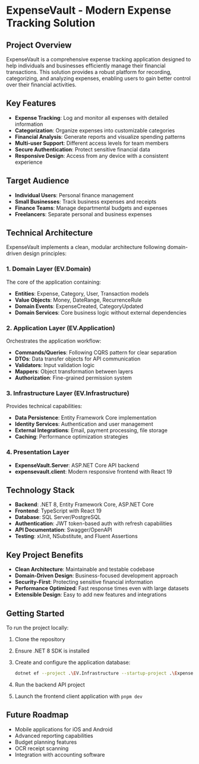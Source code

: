 # ExpenseVault - Modern Expense Tracking Solution

## Project Overview

ExpenseVault is a comprehensive expense tracking application designed to help individuals and businesses efficiently manage their financial transactions. This solution provides a robust platform for recording, categorizing, and analyzing expenses, enabling users to gain better control over their financial activities.

## Key Features

- **Expense Tracking**: Log and monitor all expenses with detailed information
- **Categorization**: Organize expenses into customizable categories
- **Financial Analysis**: Generate reports and visualize spending patterns
- **Multi-user Support**: Different access levels for team members
- **Secure Authentication**: Protect sensitive financial data
- **Responsive Design**: Access from any device with a consistent experience

## Target Audience

- **Individual Users**: Personal finance management
- **Small Businesses**: Track business expenses and receipts
- **Finance Teams**: Manage departmental budgets and expenses
- **Freelancers**: Separate personal and business expenses

## Technical Architecture

ExpenseVault implements a clean, modular architecture following domain-driven design principles:

### 1. Domain Layer (EV.Domain)

The core of the application containing:

- **Entities**: Expense, Category, User, Transaction models
- **Value Objects**: Money, DateRange, RecurrenceRule
- **Domain Events**: ExpenseCreated, CategoryUpdated
- **Domain Services**: Core business logic without external dependencies

### 2. Application Layer (EV.Application)

Orchestrates the application workflow:

- **Commands/Queries**: Following CQRS pattern for clear separation
- **DTOs**: Data transfer objects for API communication
- **Validators**: Input validation logic
- **Mappers**: Object transformation between layers
- **Authorization**: Fine-grained permission system

### 3. Infrastructure Layer (EV.Infrastructure)

Provides technical capabilities:

- **Data Persistence**: Entity Framework Core implementation
- **Identity Services**: Authentication and user management
- **External Integrations**: Email, payment processing, file storage
- **Caching**: Performance optimization strategies

### 4. Presentation Layer

- **ExpenseVault.Server**: ASP.NET Core API backend
- **expensevault.client**: Modern responsive frontend with React 19

## Technology Stack

- **Backend**: .NET 8, Entity Framework Core, ASP.NET Core
- **Frontend**: TypeScript with React 19
- **Database**: SQL Server/PostgreSQL
- **Authentication**: JWT token-based auth with refresh capabilities
- **API Documentation**: Swagger/OpenAPI
- **Testing**: xUnit, NSubstitute, and Fluent Assertions

## Key Project Benefits

- **Clean Architecture**: Maintainable and testable codebase
- **Domain-Driven Design**: Business-focused development approach
- **Security-First**: Protecting sensitive financial information
- **Performance Optimized**: Fast response times even with large datasets
- **Extensible Design**: Easy to add new features and integrations

## Getting Started

To run the project locally:

1. Clone the repository
2. Ensure .NET 8 SDK is installed
3. Create and configure the application database:

   ```bash
   dotnet ef --project .\EV.Infrastructure --startup-project .\ExpenseVault.Server database update
   ```

4. Run the backend API project
5. Launch the frontend client application with `pnpm dev`

## Future Roadmap

- Mobile applications for iOS and Android
- Advanced reporting capabilities
- Budget planning features
- OCR receipt scanning
- Integration with accounting software
